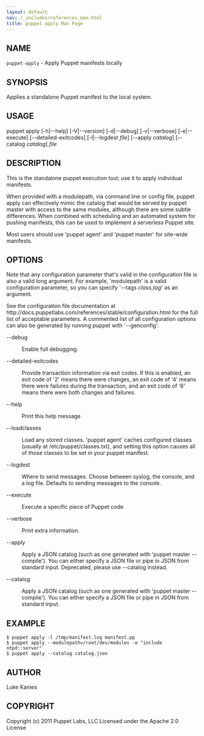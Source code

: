 ```yaml
---
layout: default
nav: /_includes/references_man.html
title: puppet apply Man Page
---
```


<div class='mp'>
<h2 id="NAME">NAME</h2>
<p class="man-name">
  <code>puppet-apply</code> - <span class="man-whatis">Apply Puppet manifests locally</span>
</p>

<h2 id="SYNOPSIS">SYNOPSIS</h2>

<p>Applies a standalone Puppet manifest to the local system.</p>

<h2 id="USAGE">USAGE</h2>

<p>puppet apply [-h|--help] [-V|--version] [-d|--debug] [-v|--verbose]
  [-e|--execute] [--detailed-exitcodes] [-l|--logdest <var>file</var>]
  [--apply <var>catalog</var>] [--catalog <var>catalog</var>] <var>file</var></p>

<h2 id="DESCRIPTION">DESCRIPTION</h2>

<p>This is the standalone puppet execution tool; use it to apply
individual manifests.</p>

<p>When provided with a modulepath, via command line or config file, puppet
apply can effectively mimic the catalog that would be served by puppet
master with access to the same modules, although there are some subtle
differences. When combined with scheduling and an automated system for
pushing manifests, this can be used to implement a serverless Puppet
site.</p>

<p>Most users should use 'puppet agent' and 'puppet master' for site-wide
manifests.</p>

<h2 id="OPTIONS">OPTIONS</h2>

<p>Note that any configuration parameter that's valid in the configuration
file is also a valid long argument. For example, 'modulepath' is a
valid configuration parameter, so you can specify '--tags <var>class</var>,<var>tag</var>'
as an argument.</p>

<p>See the configuration file documentation at
http://docs.puppetlabs.com/references/stable/configuration.html for the
full list of acceptable parameters. A commented list of all
configuration options can also be generated by running puppet with
'--genconfig'.</p>

<dl>
<dt class="flush">--debug</dt><dd><p>Enable full debugging.</p></dd>
<dt>--detailed-exitcodes</dt><dd><p>Provide transaction information via exit codes. If this is enabled, an exit
code of '2' means there were changes, an exit code of '4' means there were
failures during the transaction, and an exit code of '6' means there were both
changes and failures.</p></dd>
<dt class="flush">--help</dt><dd><p>Print this help message</p></dd>
<dt>--loadclasses</dt><dd><p>Load any stored classes. 'puppet agent' caches configured classes
(usually at /etc/puppet/classes.txt), and setting this option causes
all of those classes to be set in your puppet manifest.</p></dd>
<dt>--logdest</dt><dd><p>Where to send messages. Choose between syslog, the console, and a log
file. Defaults to sending messages to the console.</p></dd>
<dt>--execute</dt><dd><p>Execute a specific piece of Puppet code</p></dd>
<dt>--verbose</dt><dd><p>Print extra information.</p></dd>
<dt class="flush">--apply</dt><dd><p>Apply a JSON catalog (such as one generated with 'puppet master --compile'). You can
either specify a JSON file or pipe in JSON from standard input. Deprecated, please
use --catalog instead.</p></dd>
<dt>--catalog</dt><dd><p>Apply a JSON catalog (such as one generated with 'puppet master --compile'). You can
either specify a JSON file or pipe in JSON from standard input.</p></dd>
</dl>


<h2 id="EXAMPLE">EXAMPLE</h2>

<pre><code>$ puppet apply -l /tmp/manifest.log manifest.pp
$ puppet apply --modulepath=/root/dev/modules -e "include ntpd::server"
$ puppet apply --catalog catalog.json
</code></pre>

<h2 id="AUTHOR">AUTHOR</h2>

<p>Luke Kanies</p>

<h2 id="COPYRIGHT">COPYRIGHT</h2>

<p>Copyright (c) 2011 Puppet Labs, LLC Licensed under the Apache 2.0 License</p>

</div>
